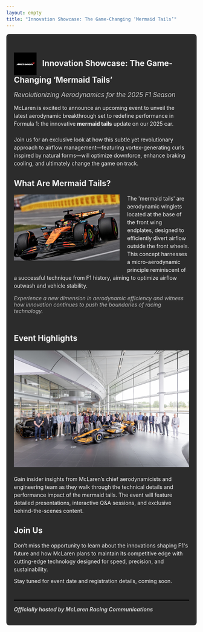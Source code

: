 ```yaml
---
layout: empty
title: "Innovation Showcase: The Game-Changing ‘Mermaid Tails’"
---
```


  <div style="background-color: #2c2c2c; padding: 20px; border-radius: 8px; color: #f0f0f0; max-width: 700px; margin: 0 auto;">


<h2><img src="images/mclaren.svg" alt="McLaren Logo" width="60" style="vertical-align: middle; margin-right:10px;" /> Innovation Showcase: The Game-Changing ‘Mermaid Tails’</h2>

<span style="font-size: 1.2em; font-style: italic; color: #ccc;">Revolutionizing Aerodynamics for the 2025 F1 Season</span>

<p style="margin-top: 1em; margin-bottom: 1.5em; line-height: 1.5;">McLaren is excited to announce an upcoming event to unveil the latest aerodynamic breakthrough set to redefine performance in Formula 1: the innovative <b>mermaid tails</b> update on our 2025 car.</p>

<p style="line-height: 1.5; margin-bottom: 1.5em;">Join us for an exclusive look at how this subtle yet revolutionary approach to airflow management—featuring vortex-generating curls inspired by natural forms—will optimize downforce, enhance braking cooling, and ultimately change the game on track.</p>

<h2>What Are Mermaid Tails?</h2>

<img src="images/mclaren_mermaid_tails.png" alt="Mermaid Tails Aerodynamics Concept" width="280" style="float:left; margin-right:20px; margin-bottom:15px;" />

<p style="line-height: 1.5;">The 'mermaid tails' are aerodynamic winglets located at the base of the front wing endplates, designed to efficiently divert airflow outside the front wheels. This concept harnesses a micro-aerodynamic principle reminiscent of a successful technique from F1 history, aiming to optimize airflow outwash and vehicle stability.</p>

<p style="font-style: italic; color: #bbb; margin-top: 0; margin-bottom: 1.5em;">Experience a new dimension in aerodynamic efficiency and witness how innovation continues to push the boundaries of racing technology.</p>

<div style="clear: both;"></div>

<h2>Event Highlights</h2>

<img src="images/mclaren_event.png" width="600" style="display: block; margin: 20px auto 1.5em auto;" />

<p style="line-height: 1.5;">Gain insider insights from McLaren’s chief aerodynamicists and engineering team as they walk through the technical details and performance impact of the mermaid tails. The event will feature detailed presentations, interactive Q&A sessions, and exclusive behind-the-scenes content.</p>

<h2>Join Us</h2>

<p style="line-height: 1.5;">Don’t miss the opportunity to learn about the innovations shaping F1's future and how McLaren plans to maintain its competitive edge with cutting-edge technology designed for speed, precision, and sustainability.</p>

<p style="line-height: 1;">Stay tuned for event date and registration details, coming soon.</p>

<hr style="border: 0.5px solid black; margin-top: 3em; margin-bottom: 1em;" />

<p style="font-style: italic; font-weight: bold; color: #ccc; margin-top: 0;">Officially hosted by McLaren Racing Communications</p>

</div>
